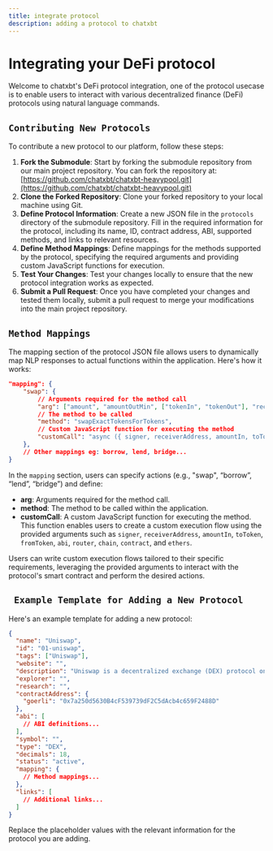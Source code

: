```yaml
---
title: integrate protocol
description: adding a protocol to chatxbt
---
```


# Integrating your DeFi protocol

Welcome to chatxbt's DeFi protocol integration, one of the protocol usecase is to enable users to interact with various decentralized finance (DeFi) protocols using natural language commands.

## `Contributing New Protocols`

To contribute a new protocol to our platform, follow these steps:

1. **Fork the Submodule**: Start by forking the submodule repository from our main project repository. You can fork the repository at: [https://github.com/chatxbt/chatxbt-heavypool.git](https://github.com/chatxbt/chatxbt-heavypool.git)
2. **Clone the Forked Repository**: Clone your forked repository to your local machine using Git.
3. **Define Protocol Information**: Create a new JSON file in the `protocols` directory of the submodule repository. Fill in the required information for the protocol, including its name, ID, contract address, ABI, supported methods, and links to relevant resources.
4. **Define Method Mappings**: Define mappings for the methods supported by the protocol, specifying the required arguments and providing custom JavaScript functions for execution.
5. **Test Your Changes**: Test your changes locally to ensure that the new protocol integration works as expected.
6. **Submit a Pull Request**: Once you have completed your changes and tested them locally, submit a pull request to merge your modifications into the main project repository.

## `Method Mappings`

The mapping section of the protocol JSON file allows users to dynamically map NLP responses to actual functions within the application. Here's how it works:

```json
"mapping": {
    "swap": {
        // Arguments required for the method call
        "arg": ["amount", "amountOutMin", ["tokenIn", "tokenOut"], "recipient", "deadline"],
        // The method to be called
        "method": "swapExactTokensForTokens",
        // Custom JavaScript function for executing the method
        "customCall": "async ({ signer, receiverAddress, amountIn, toToken, fromToken, abi, router, chain, contract, ethers }) => {const recipient = receiverAddress; const tokenIn = '0xC02aaA39b223FE8D0A0e5C4F27eAD9083C756Cc2'; const tokenOut = '0xdAC17F958D2ee523a2206206994597C13D831ec7'; const slippageAdjustedMinAmountOut = 0; const deadline = Math.floor(Date.now() / 1000) + 60 * 5; let tx = await contract.swapExactTokensForTokens(ethers.parseUnits(amountIn, 18),slippageAdjustedMinAmountOut,[tokenIn, tokenOut],recipient,deadline,{gasLimit: 4000000});tx = await tx.wait(); return {status: true, message: 'swapped successfully', data: tx};}"
    },
    // Other mappings eg: borrow, lend, bridge...
}

```

In the `mapping` section, users can specify actions (e.g., "swap", “borrow”, “lend”, “bridge”) and define:

- **arg**: Arguments required for the method call.
- **method**: The method to be called within the application.
- **customCall**: A custom JavaScript function for executing the method. This function enables users to create a custom execution flow using the provided arguments such as `signer`, `receiverAddress`, `amountIn`, `toToken`, `fromToken`, `abi`, `router`, `chain`, `contract`, and `ethers`.

Users can write custom execution flows tailored to their specific requirements, leveraging the provided arguments to interact with the protocol's smart contract and perform the desired actions.

## ` Example Template for Adding a New Protocol`

Here's an example template for adding a new protocol:

```json
{
  "name": "Uniswap",
  "id": "01-uniswap",
  "tags": ["Uniswap"],
  "website": "",
  "description": "Uniswap is a decentralized exchange (DEX) protocol on Ethereum that enables automated token swaps.",
  "explorer": "",
  "research": "",
  "contractAddress": {
    "goerli": "0x7a250d5630B4cF539739dF2C5dAcb4c659F2488D"
  },
  "abi": [
    // ABI definitions...
  ],
  "symbol": "",
  "type": "DEX",
  "decimals": 18,
  "status": "active",
  "mapping": {
    // Method mappings...
  },
  "links": [
    // Additional links...
  ]
}
```

Replace the placeholder values with the relevant information for the protocol you are adding.
